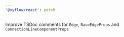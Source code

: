 ```yaml
---
'@xyflow/react': patch
---
```


Improve TSDoc comments for `Edge`, `BaseEdgeProps` and `ConnectionLineComponentProps`
